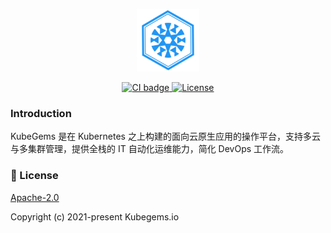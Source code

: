 <p align="center">
  <a href="https://kubegems.io" target="_blank">
    <img alt="Kubegems Logo" width="100" src="./public/icon/kubegems.jpg">
  </a>
</p>

<p align="center">
  <a href="https://github.com/kubegems/dashboard/actions">
    <img src="https://github.com/kubegems/dashboard/workflows/build/badge.svg" alt="CI badge">
  </a>
  <a href="https://opensource.org/licenses/Apache-2.0">
    <img src="https://img.shields.io/badge/License-Apache%202.0-blue.svg" alt="License">
  </a>
</p>

### Introduction

KubeGems 是在 Kubernetes 之上构建的面向云原生应用的操作平台，支持多云与多集群管理，提供全栈的 IT 自动化运维能力，简化 DevOps 工作流。

### 📑 License

[Apache-2.0](https://opensource.org/licenses/Apache-2.0)

Copyright (c) 2021-present Kubegems.io
